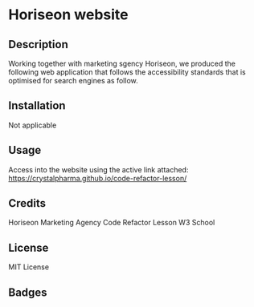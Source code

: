 # Horiseon website
## Description
Working together with marketing sgency Horiseon, we produced the following web application that follows the accessibility standards that is optimised for search engines as follow.

## Installation
Not applicable

## Usage
Access into the website using the active link attached: https://crystalpharma.github.io/code-refactor-lesson/

## Credits
Horiseon Marketing Agency
Code Refactor Lesson
W3 School

## License
MIT License

## Badges
